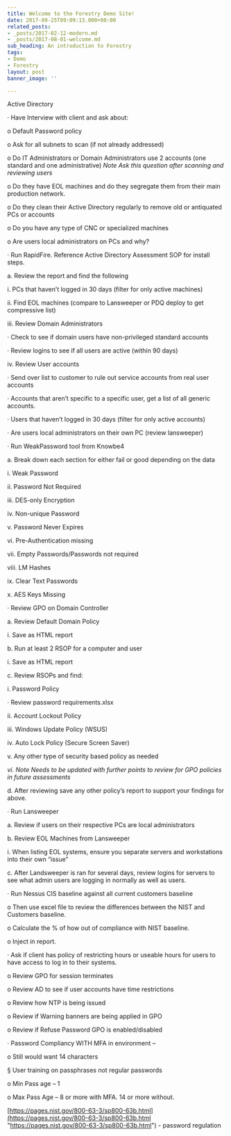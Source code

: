 ```yaml
---
title: Welcome to the Forestry Demo Site!
date: 2017-09-25T09:09:13.000+00:00
related_posts:
- _posts/2017-02-12-modern.md
- _posts/2017-08-01-welcome.md
sub_heading: An introduction to Forestry
tags:
- Demo
- Forestry
layout: post
banner_image: ''

---
```

Active Directory

· Have Interview with client and ask about:

o Default Password policy

o Ask for all subnets to scan (if not already addressed)

o Do IT Administrators or Domain Administrators use 2 accounts (one standard and one administrative) _*Note* Ask this question after scanning and reviewing users_

o Do they have EOL machines and do they segregate them from their main production network.

o Do they clean their Active Directory regularly to remove old or antiquated PCs or accounts

o Do you have any type of CNC or specialized machines

o Are users local administrators on PCs and why?

· Run RapidFire. Reference Active Directory Assessment SOP for install steps.

a. Review the report and find the following

i. PCs that haven’t logged in 30 days (filter for only active machines)

ii. Find EOL machines (compare to Lansweeper or PDQ deploy to get compressive list)

iii. Review Domain Administrators

· Check to see if domain users have non-privileged standard accounts

· Review logins to see if all users are active (within 90 days)

iv. Review User accounts

· Send over list to customer to rule out service accounts from real user accounts

· Accounts that aren’t specific to a specific user, get a list of all generic accounts.

· Users that haven’t logged in 30 days (filter for only active accounts)

· Are users local administrators on their own PC (review lansweeper)

· Run WeakPassword tool from Knowbe4

a. Break down each section for either fail or good depending on the data

i. Weak Password

ii. Password Not Required

iii. DES-only Encryption

iv. Non-unique Password

v. Password Never Expires

vi. Pre-Authentication missing

vii. Empty Passwords/Passwords not required

viii. LM Hashes

ix. Clear Text Passwords

x. AES Keys Missing

· Review GPO on Domain Controller

a. Review Default Domain Policy

i. Save as HTML report

b. Run at least 2 RSOP for a computer and user

i. Save as HTML report

c. Review RSOPs and find:

i. Password Policy

· Review password requirements.xlsx

ii. Account Lockout Policy

iii. Windows Update Policy (WSUS)

iv. Auto Lock Policy (Secure Screen Saver)

v. Any other type of security based policy as needed

_vi. *Note* Needs to be updated with further points to review for GPO policies in future assessments_

d. After reviewing save any other policy’s report to support your findings for above.

· Run Lansweeper

a. Review if users on their respective PCs are local administrators

b. Review EOL Machines from Lansweeper

i. When listing EOL systems, ensure you separate servers and workstations into their own “issue”

c. After Landsweeper is ran for several days, review logins for servers to see what admin users are logging in normally as well as users.

· Run Nessus CIS baseline against all current customers baseline

o Then use excel file to review the differences between the NIST and Customers baseline.

o Calculate the % of how out of compliance with NIST baseline.

o Inject in report.

· Ask if client has policy of restricting hours or useable hours for users to have access to log in to their systems.

o Review GPO for session terminates

o Review AD to see if user accounts have time restrictions

o Review how NTP is being issued

o Review if Warning banners are being applied in GPO

o Review if Refuse Password GPO is enabled/disabled

· Password Compliancy WITH MFA in environment –

o Still would want 14 characters

§ User training on passphrases not regular passwords

o Min Pass age – 1

o Max Pass Age – 8 or more with MFA. 14 or more without.

[https://pages.nist.gov/800-63-3/sp800-63b.html](https://pages.nist.gov/800-63-3/sp800-63b.html "https://pages.nist.gov/800-63-3/sp800-63b.html") - password regulation